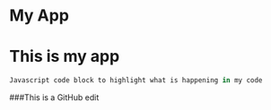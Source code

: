 My App
=======

# This is my app

```javascript
Javascript code block to highlight what is happening in my code
```

###This is a GitHub edit
